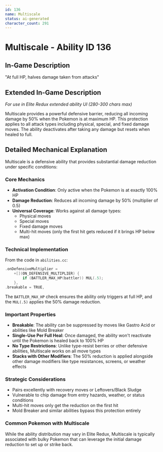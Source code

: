 ```yaml
---
id: 136
name: Multiscale
status: ai-generated
character_count: 291
---
```


# Multiscale - Ability ID 136

## In-Game Description
"At full HP, halves damage taken from attacks"

## Extended In-Game Description
*For use in Elite Redux extended ability UI (280-300 chars max)*

Multiscale provides a powerful defensive barrier, reducing all incoming damage by 50% when the Pokemon is at maximum HP. This protection applies to all attack types including physical, special, and fixed damage moves. The ability deactivates after taking any damage but resets when healed to full.

## Detailed Mechanical Explanation

Multiscale is a defensive ability that provides substantial damage reduction under specific conditions:

### Core Mechanics
- **Activation Condition**: Only active when the Pokemon is at exactly 100% HP
- **Damage Reduction**: Reduces all incoming damage by 50% (multiplier of 0.5)
- **Universal Coverage**: Works against all damage types:
  - Physical moves
  - Special moves
  - Fixed damage moves
  - Multi-hit moves (only the first hit gets reduced if it brings HP below max)

### Technical Implementation
From the code in `abilities.cc`:
```cpp
.onDefensiveMultiplier =
    +[](ON_DEFENSIVE_MULTIPLIER) {
        if (BATTLER_MAX_HP(battler)) MUL(.5);
    },
.breakable = TRUE,
```

The `BATTLER_MAX_HP` check ensures the ability only triggers at full HP, and the `MUL(.5)` applies the 50% damage reduction.

### Important Properties
- **Breakable**: The ability can be suppressed by moves like Gastro Acid or abilities like Mold Breaker
- **Single-Use Per Full Heal**: Once damaged, the ability won't reactivate until the Pokemon is healed back to 100% HP
- **No Type Restrictions**: Unlike type-resist berries or other defensive abilities, Multiscale works on all move types
- **Stacks with Other Modifiers**: The 50% reduction is applied alongside other damage modifiers like type resistances, screens, or weather effects

### Strategic Considerations
- Pairs excellently with recovery moves or Leftovers/Black Sludge
- Vulnerable to chip damage from entry hazards, weather, or status conditions
- Multi-hit moves only get the reduction on the first hit
- Mold Breaker and similar abilities bypass this protection entirely

### Common Pokemon with Multiscale
While the ability distribution may vary in Elite Redux, Multiscale is typically associated with bulky Pokemon that can leverage the initial damage reduction to set up or strike back.